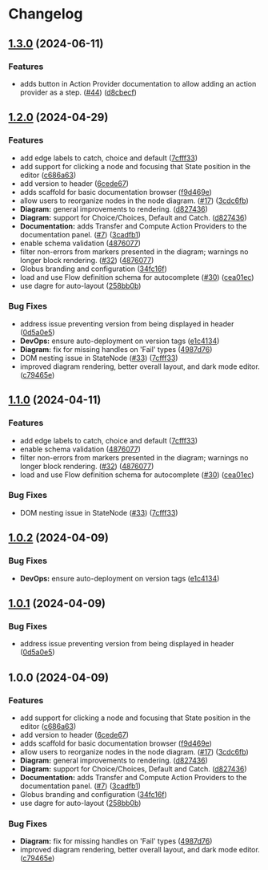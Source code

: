 # Changelog

## [1.3.0](https://github.com/globus/flows-ide/compare/flows-ide-v1.2.0...flows-ide-v1.3.0) (2024-06-11)


### Features

* adds button in Action Provider documentation to allow adding an action provider as a step. ([#44](https://github.com/globus/flows-ide/issues/44)) ([d8cbecf](https://github.com/globus/flows-ide/commit/d8cbecf0067795ca38f8f9e1aeb12b4b9a87f171))

## [1.2.0](https://github.com/globus/flows-ide/compare/v1.1.0...v1.2.0) (2024-04-29)


### Features

* add edge labels to catch, choice and default ([7cfff33](https://github.com/globus/flows-ide/commit/7cfff332fcccbf23466b5c86617041ecfb88ca4e))
* add support for clicking a node and focusing that State position in the editor ([c686a63](https://github.com/globus/flows-ide/commit/c686a63030750b78776ddf1586bde5621c50c21e))
* add version to header ([6cede67](https://github.com/globus/flows-ide/commit/6cede67af28f1306e8f027db2fd41eac101baa61))
* adds scaffold for basic documentation browser ([f9d469e](https://github.com/globus/flows-ide/commit/f9d469ea37b8c89253a3ea442605fb5815e7c85e))
* allow users to reorganize nodes in the node diagram. ([#17](https://github.com/globus/flows-ide/issues/17)) ([3cdc6fb](https://github.com/globus/flows-ide/commit/3cdc6fb7977840fdcd472b1192d936c4d882fd13))
* **Diagram:** general improvements to rendering. ([d827436](https://github.com/globus/flows-ide/commit/d827436b34ed5a2999ccff50edfecb0955f6a6af))
* **Diagram:** support for Choice/Choices, Default and Catch. ([d827436](https://github.com/globus/flows-ide/commit/d827436b34ed5a2999ccff50edfecb0955f6a6af))
* **Documentation:** adds Transfer and Compute Action Providers to the documentation panel. ([#7](https://github.com/globus/flows-ide/issues/7)) ([3cadfb1](https://github.com/globus/flows-ide/commit/3cadfb1cbf3e7de32fe9b3da1475b563e3eea85a))
* enable schema validation ([4876077](https://github.com/globus/flows-ide/commit/4876077d96ae904fd0b805b4a717503984067f1b))
* filter non-errors from markers presented in the diagram; warnings no longer block rendering. ([#32](https://github.com/globus/flows-ide/issues/32)) ([4876077](https://github.com/globus/flows-ide/commit/4876077d96ae904fd0b805b4a717503984067f1b))
* Globus branding and configuration ([34fc16f](https://github.com/globus/flows-ide/commit/34fc16f795144f8a656758f5a560884ce17ecb55))
* load and use Flow definition schema for autocomplete ([#30](https://github.com/globus/flows-ide/issues/30)) ([cea01ec](https://github.com/globus/flows-ide/commit/cea01ecd239d982d656d4637de9c193c1c9d1e4d))
* use dagre for auto-layout ([258bb0b](https://github.com/globus/flows-ide/commit/258bb0be7084b1ef2a5792772f29d92e1bc0cc3f))


### Bug Fixes

* address issue preventing version from being displayed in header ([0d5a0e5](https://github.com/globus/flows-ide/commit/0d5a0e5263d5f60a8882ab19f35a78beb81ef1f2))
* **DevOps:** ensure auto-deployment on version tags ([e1c4134](https://github.com/globus/flows-ide/commit/e1c41342e729bd66195b9a1c8da84ce1a2e9fbbb))
* **Diagram:** fix for missing handles on 'Fail' types ([4987d76](https://github.com/globus/flows-ide/commit/4987d76d24c8e9d8f174d0086cc78887c493ac2b))
* DOM nesting issue in StateNode ([#33](https://github.com/globus/flows-ide/issues/33)) ([7cfff33](https://github.com/globus/flows-ide/commit/7cfff332fcccbf23466b5c86617041ecfb88ca4e))
* improved diagram rendering, better overall layout, and dark mode editor. ([c79465e](https://github.com/globus/flows-ide/commit/c79465e8d684e81de636057e236da94d1b9dde90))

## [1.1.0](https://github.com/globus/flows-ide/compare/flows-ide-v1.0.2...flows-ide-v1.1.0) (2024-04-11)


### Features

* add edge labels to catch, choice and default ([7cfff33](https://github.com/globus/flows-ide/commit/7cfff332fcccbf23466b5c86617041ecfb88ca4e))
* enable schema validation ([4876077](https://github.com/globus/flows-ide/commit/4876077d96ae904fd0b805b4a717503984067f1b))
* filter non-errors from markers presented in the diagram; warnings no longer block rendering. ([#32](https://github.com/globus/flows-ide/issues/32)) ([4876077](https://github.com/globus/flows-ide/commit/4876077d96ae904fd0b805b4a717503984067f1b))
* load and use Flow definition schema for autocomplete ([#30](https://github.com/globus/flows-ide/issues/30)) ([cea01ec](https://github.com/globus/flows-ide/commit/cea01ecd239d982d656d4637de9c193c1c9d1e4d))


### Bug Fixes

* DOM nesting issue in StateNode ([#33](https://github.com/globus/flows-ide/issues/33)) ([7cfff33](https://github.com/globus/flows-ide/commit/7cfff332fcccbf23466b5c86617041ecfb88ca4e))

## [1.0.2](https://github.com/globus/flows-ide/compare/flows-ide-v1.0.1...flows-ide-v1.0.2) (2024-04-09)


### Bug Fixes

* **DevOps:** ensure auto-deployment on version tags ([e1c4134](https://github.com/globus/flows-ide/commit/e1c41342e729bd66195b9a1c8da84ce1a2e9fbbb))

## [1.0.1](https://github.com/globus/flows-ide/compare/flows-ide-v1.0.0...flows-ide-v1.0.1) (2024-04-09)


### Bug Fixes

* address issue preventing version from being displayed in header ([0d5a0e5](https://github.com/globus/flows-ide/commit/0d5a0e5263d5f60a8882ab19f35a78beb81ef1f2))

## 1.0.0 (2024-04-09)


### Features

* add support for clicking a node and focusing that State position in the editor ([c686a63](https://github.com/globus/flows-ide/commit/c686a63030750b78776ddf1586bde5621c50c21e))
* add version to header ([6cede67](https://github.com/globus/flows-ide/commit/6cede67af28f1306e8f027db2fd41eac101baa61))
* adds scaffold for basic documentation browser ([f9d469e](https://github.com/globus/flows-ide/commit/f9d469ea37b8c89253a3ea442605fb5815e7c85e))
* allow users to reorganize nodes in the node diagram. ([#17](https://github.com/globus/flows-ide/issues/17)) ([3cdc6fb](https://github.com/globus/flows-ide/commit/3cdc6fb7977840fdcd472b1192d936c4d882fd13))
* **Diagram:** general improvements to rendering. ([d827436](https://github.com/globus/flows-ide/commit/d827436b34ed5a2999ccff50edfecb0955f6a6af))
* **Diagram:** support for Choice/Choices, Default and Catch. ([d827436](https://github.com/globus/flows-ide/commit/d827436b34ed5a2999ccff50edfecb0955f6a6af))
* **Documentation:** adds Transfer and Compute Action Providers to the documentation panel. ([#7](https://github.com/globus/flows-ide/issues/7)) ([3cadfb1](https://github.com/globus/flows-ide/commit/3cadfb1cbf3e7de32fe9b3da1475b563e3eea85a))
* Globus branding and configuration ([34fc16f](https://github.com/globus/flows-ide/commit/34fc16f795144f8a656758f5a560884ce17ecb55))
* use dagre for auto-layout ([258bb0b](https://github.com/globus/flows-ide/commit/258bb0be7084b1ef2a5792772f29d92e1bc0cc3f))


### Bug Fixes

* **Diagram:** fix for missing handles on 'Fail' types ([4987d76](https://github.com/globus/flows-ide/commit/4987d76d24c8e9d8f174d0086cc78887c493ac2b))
* improved diagram rendering, better overall layout, and dark mode editor. ([c79465e](https://github.com/globus/flows-ide/commit/c79465e8d684e81de636057e236da94d1b9dde90))
